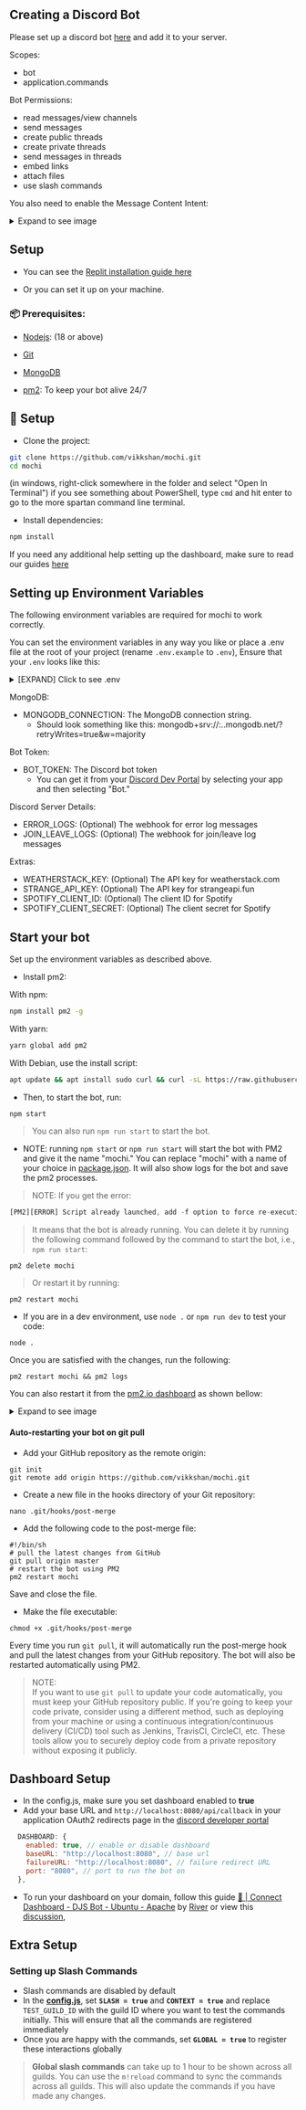 ## Creating a Discord Bot
Please set up a discord bot [here](https://discord.com/developers/applications/) and add it to your server.

Scopes:
- bot
- application.commands

Bot Permissions:
- read messages/view channels
- send messages
- create public threads
- create private threads
- send messages in threads
- embed links
- attach files
- use slash commands

You also need to enable the Message Content Intent:

<details>
<summary>Expand to see image</summary>

![image](https://user-images.githubusercontent.com/108406948/210853245-31728f5a-3017-4a26-9caa-0541b6fe1aae.png)

</details>

## Setup

- You can see the [Replit installation guide here](./replit.md)

- Or you can set it up on your machine.

### 📦 Prerequisites:

- [Nodejs](https://nodejs.org/en/): (18 or above)

- [Git](https://git-scm.com/downloads)

- [MongoDB](https://www.mongodb.com)

- [pm2](https://pm2.io/docs/runtime/guide/installation/): To keep your bot alive 24/7

## 🚀 Setup
- Clone the project:

```bash
git clone https://github.com/vikkshan/mochi.git
cd mochi
```
(in windows, right-click somewhere in the folder and select "Open In Terminal")
if you see something about PowerShell, type `cmd` and hit enter to go to the more spartan command line terminal.

- Install dependencies:

```bash
npm install
```

If you need any additional help setting up the dashboard, make sure to read our guides [here](./README.md##-dashboard-setup)

## Setting up Environment Variables

The following environment variables are required for mochi to work correctly.

You can set the environment variables in any way you like or place a .env file at the root of your project (rename `.env.example` to `.env`),
Ensure that your `.env` looks like this:
<details>
  <summary> [EXPAND] Click to see .env</summary>
  
```bash
# Bot Token [Required]
BOT_TOKEN=

# Mongo Database Connection String [Required]
MONGO_CONNECTION=

# Webhooks [Optional]
ERROR_LOGS=
JOIN_LEAVE_LOGS=

# Dashboard [Required for dashboard]
BOT_SECRET=
SESSION_PASSWORD=

# Required for Weather Command (https://weatherstack.com)
WEATHERSTACK_KEY=

# Required for image commands (https://strangeapi.fun/docs)
STRANGE_API_KEY=

# SPOTFIY [Required for Spotify Support]
SPOTIFY_CLIENT_ID=
SPOTIFY_CLIENT_SECRET=
```
</details>


MongoDB:
- MONGODB_CONNECTION: The MongoDB connection string.
  - Should look something like this: mongodb+srv://<username>:<password><cluster>.<something>.mongodb.net/?retryWrites=true&w=majority

Bot Token:
- BOT_TOKEN: The Discord bot token
  - You can get it from your [Discord Dev Portal](https://discord.com/developers/applications) by selecting your app and then selecting "Bot."

Discord Server Details:
- ERROR_LOGS: (Optional) The webhook for error log messages
- JOIN_LEAVE_LOGS: (Optional) The webhook for join/leave log messages

Extras:
- WEATHERSTACK_KEY: (Optional) The API key for weatherstack.com
- STRANGE_API_KEY: (Optional) The API key for strangeapi.fun
- SPOTIFY_CLIENT_ID: (Optional) The client ID for Spotify
- SPOTIFY_CLIENT_SECRET: (Optional) The client secret for Spotify

## Start your bot
Set up the environment variables as described above.
- Install pm2:

With npm:

```bash
npm install pm2 -g
```

With yarn:

```bash
yarn global add pm2
```

With Debian, use the install script:

```bash
apt update && apt install sudo curl && curl -sL https://raw.githubusercontent.com/Unitech/pm2/master/packager/setup.deb.sh | sudo -E bash -
```
- Then, to start the bot, run:

```bash
npm start
```

>You can also run `npm run start` to start the bot.

- NOTE: running `npm start` or `npm run start` will start the bot with PM2 and give it the name "mochi." You can replace "mochi" with a name of your choice in [package.json](./package.json). It will also show logs for the bot and save the pm2 processes.
>NOTE: If you get the error:
```js
[PM2][ERROR] Script already launched, add -f option to force re-execution
```
>It means that the bot is already running. You can delete it by running the following command followed by the command to start the bot, i.e., `npm run start`:
```
pm2 delete mochi
```
> Or restart it by running:
```
pm2 restart mochi
```

- If you are in a dev environment, use `node .` or `npm run dev` to test your code:
```
node .
```
Once you are satisfied with the changes, run the following:
```
pm2 restart mochi && pm2 logs
```
You can also restart it from the [pm2.io dashboard](https://pm2.io/) as shown bellow:
<details>
<summary>Expand to see image</summary>

![image](https://cdn.discordapp.com/attachments/1072834906742345808/1076183450417123358/image.png)

</details>

#### Auto-restarting your bot on git pull
- Add your GitHub repository as the remote origin:

```
git init
git remote add origin https://github.com/vikkshan/mochi.git
```
- Create a new file in the hooks directory of your Git repository:
```
nano .git/hooks/post-merge
```
- Add the following code to the post-merge file:
```
#!/bin/sh
# pull the latest changes from GitHub
git pull origin master
# restart the bot using PM2
pm2 restart mochi
```
Save and close the file.

- Make the file executable:
```
chmod +x .git/hooks/post-merge
```
Every time you run `git pull`, it will automatically run the post-merge hook and pull the latest changes from your GitHub repository. The bot will also be restarted automatically using PM2.

>NOTE:<br>
If you want to use `git pull` to update your code automatically, you must keep your GitHub repository public. If you're going to keep your code private, consider using a different method, such as deploying from your machine or using a continuous integration/continuous delivery (CI/CD) tool such as Jenkins, TravisCI, CircleCI, etc. These tools allow you to securely deploy code from a private repository without exposing it publicly.

## Dashboard Setup

- In the config.js, make sure you set dashboard enabled to **true**
- Add your base URL and `http://localhost:8080/api/callback` in your application OAuth2 redirects page in the [discord developer portal](https://discord.com/developers/applications)

```js
  DASHBOARD: {
    enabled: true, // enable or disable dashboard
    baseURL: "http://localhost:8080", // base url
    failureURL: "http://localhost:8080", // failure redirect URL
    port: "8080", // port to run the bot on
  },
```
- To run your dashboard on your domain, follow this guide [🔌 | Connect Dashboard - DJS Bot - Ubuntu - Apache](https://blog.riverdev.wtf/connect-dashboard-djs-bot-ubuntu-apache) by [River](https://github.com/River198) or view this [discussion](https://github.com/Androz2091/AtlantaBot/discussions/371),

## Extra Setup

### Setting up Slash Commands

- Slash commands are disabled by default
- In the [**config.js**](./config.js), set **`SLASH = true`** and **`CONTEXT = true`** and replace `TEST_GUILD_ID` with the guild ID where you want to test the commands initially. This will ensure that all the commands are registered immediately
- Once you are happy with the commands, set **`GLOBAL = true`** to register these interactions globally

>**Global slash commands** can take up to 1 hour to be shown across all guilds. You can use the `m!reload` command to sync the commands across all guilds. This will also update the commands if you have made any changes.
